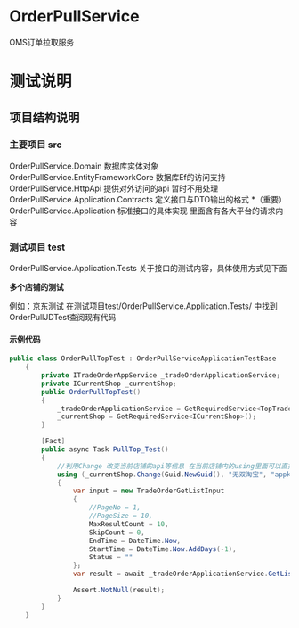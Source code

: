 # OrderPullService
OMS订单拉取服务
# 测试说明

## 项目结构说明
### 主要项目 src
OrderPullService.Domain 数据库实体对象
OrderPullService.EntityFrameworkCore 数据库Ef的访问支持
OrderPullService.HttpApi 提供对外访问的api 暂时不用处理
OrderPullService.Application.Contracts 定义接口与DTO输出的格式
*（重要）OrderPullService.Application 标准接口的具体实现 里面含有各大平台的请求内容
### 测试项目 test
OrderPullService.Application.Tests 关于接口的测试内容，具体使用方式见下面

**多个店铺的测试**

例如：京东测试
在测试项目test/OrderPullService.Application.Tests/ 中找到OrderPullJDTest查阅现有代码
#### 示例代码
```csharp
public class OrderPullTopTest : OrderPullServiceApplicationTestBase
    {
        private ITradeOrderAppService _tradeOrderApplicationService;
        private ICurrentShop _currentShop;
        public OrderPullTopTest()
        {
            _tradeOrderApplicationService = GetRequiredService<TopTradeOrderAppService>();
            _currentShop = GetRequiredService<ICurrentShop>();
        }

        [Fact]
        public async Task PullTop_Test()
        {
            //利用Change 改变当前店铺的api等信息 在当前店铺内的using里面可以直接访问当前店铺所有支持的api资源
            using (_currentShop.Change(Guid.NewGuid(), "无双淘宝", "appkey", "appsecret", "sessionKey"))
            {
                var input = new TradeOrderGetListInput
                {
                    //PageNo = 1,
                    //PageSize = 10,
                    MaxResultCount = 10,
                    SkipCount = 0,
                    EndTime = DateTime.Now,
                    StartTime = DateTime.Now.AddDays(-1),
                    Status = ""
                };
                var result = await _tradeOrderApplicationService.GetListAsync(input);

                Assert.NotNull(result);
            }
        }
    }
```
